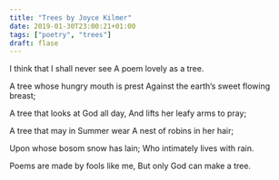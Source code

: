 ```yaml
---
title: "Trees by Joyce Kilmer"
date: 2019-01-30T23:00:21+01:00
tags: ["poetry", "trees"]
draft: flase
---
```


I think that I shall never see
A poem lovely as a tree.

A tree whose hungry mouth is prest
Against the earth’s sweet flowing breast;

A tree that looks at God all day,
And lifts her leafy arms to pray;

A tree that may in Summer wear
A nest of robins in her hair;

Upon whose bosom snow has lain;
Who intimately lives with rain.

Poems are made by fools like me,
But only God can make a tree.

